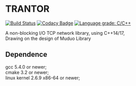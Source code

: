 # TRANTOR

[![Build Status](https://travis-ci.org/an-tao/trantor.svg?branch=master)](https://travis-ci.org/an-tao/trantor)
[![Codacy Badge](https://api.codacy.com/project/badge/Grade/4bcc94325ba64c40b2172a0d44fd9406)](https://app.codacy.com/app/an-tao/trantor?utm_source=github.com&utm_medium=referral&utm_content=an-tao/trantor&utm_campaign=Badge_Grade_Dashboard)
[![Language grade: C/C++](https://img.shields.io/lgtm/grade/cpp/g/an-tao/trantor.svg?logo=lgtm&logoWidth=18)](https://lgtm.com/projects/g/an-tao/trantor/context:cpp)

A non-blocking I/O TCP network library, using C++14/17,    
Drawing on the design of Muduo Library

## Dependence

gcc 5.4.0 or newer;    
cmake 3.2 or newer;    
linux kernel 2.6.9 x86-64 or newer;
